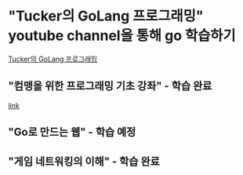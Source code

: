 # "Tucker의 GoLang 프로그래밍" youtube channel을 통해 go 학습하기

[Tucker의 GoLang 프로그래밍](https://www.youtube.com/channel/UCZp_ftx6UB_32VfVmlS3o_A)

## "컴맹을 위한 프로그래밍 기초 강좌" - 학습 완료

[link](https://github.com/Yongbbbba/GolangTucker/tree/master/GoBasic)

## "Go로 만드는 웹" - 학습 예정

## "게임 네트워킹의 이해" - 학습 완료

